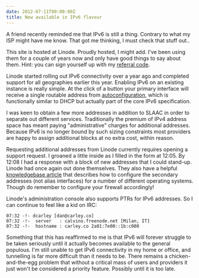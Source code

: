 ```yaml
---
date: 2012-07-11T00:00:00Z
title: Now available in IPv6 flavour
---
```


A friend recently reminded me that IPv6 is still a thing. Contrary to what my ISP might have me know. That got me thinking, I must check that stuff out..

This site is hosted at Linode. Proudly hosted, I might add. I've been using them for a couple of years now and only have good things to say about them. Hint: you can sign yourself up with my [referral code](http://www.linode.com/?r=26427b7455866072fef0fdfc038358b931d3d741).

Linode started rolling out IPv6 connectivity over a year ago and completed support for all geographies earlier this year. Enabling IPv6 on an existing instance is really simple. At the click of a button your primary interface will receive a single routable address from [autoconfiguration](http://en.wikipedia.org/wiki/IPv6_address#Stateless_address_autoconfiguration), which is functionally similar to DHCP but actually part of the core IPv6 specification.

I was keen to obtain a few more addresses in addition to SLAAC in order to separate out different services. Traditionally the premium of IPv4 address space has meant paying "administrative" charges for additional addresses. Because IPv6 is no longer bound by such sizing constraints most providers are happy to assign additional blocks at no extra cost, within reason.

Requesting additional addresses from Linode currently requires opening a support request. I groaned a little inside as I filled in the form at 12:05. By 12:08 I had a response with a block of new addresses that I could stand-up. Linode had once again out done themselves. They also have a helpful [knowledgebase article](https://library.linode.com/networking/ipv6) that describes how to configure the secondary addresses (not alias interfaces) for a number of different operating systems. Though do remember to configure your firewall accordingly!

Linode's administration console also supports PTRs for IPv6 addresses. So I can continue to feel like a kid on IRC:
```
07:32 -!- dcarley [dan@carley.co]
07:32 -!-  server   : calvino.freenode.net [Milan, IT]
07:32 -!-  hostname : carley.co 2a01:7e00::1b:c000 
```

Something that this has reaffirmed to me is that IPv6 will forever struggle to be taken seriously until it actually becomes available to the general populous. I'm still unable to get IPv6 connectivity in my home or office, and tunnelling is far more difficult than it needs to be. There remains a chicken-and-the-egg problem that without a critical mass of users and providers it just won't be considered a priority feature. Possibly until it is too late.
